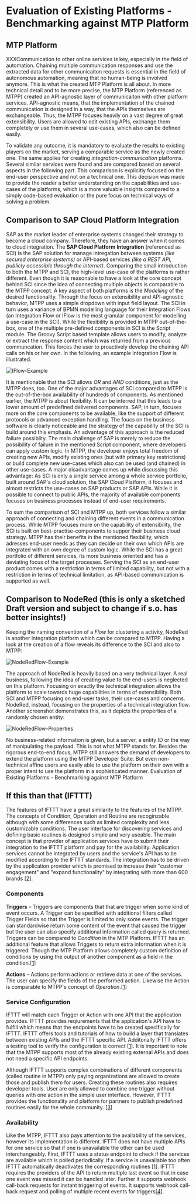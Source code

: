 # Evaluation of Existing Platforms - Benchmarking against MTP Platform
## MTP Platform
XXXCommunication to other online services is key, especially in the field of automation. Chaining multiple communication responses and use the extracted data for other communicaiton requests is essential in the field of autonomous automation, meaning that no human-being is involved anymore.
This is what the created MTP Platform is all about. In more technical detail and to be more precise, the MTP Platform (referenced as MTPP) created an API-agnostic layer of communicaiton with other platform services. API-agnostic means, that the implementation of the chained communication is designed in a way, that the APIs themselves are exchangeable. Thus, the MTPP focuses heavily on a vast degree of great extensibility. Users are allowed to edit existing APIs, exchange them completely or use them in several use-cases, which also can be defined easily.

To validate any outcome, it is mandatory to evaluate the results to existing players on the market, serving a comparable service as the newly created one.
The same applies for creating *integration-communication* platforms. Several similar services were found and are compared based on several aspects in the following part. This comparison is explicitly focused on the end-user perspective and not on a technical one. This decision was made to provide the reader a better understanding on the capabilities and use-cases of the platforms, which is a more valuable insights compared to a simply code-based evaluation or the pure focus on technical ways of solving a problem.

## Comparison to SAP Cloud Platform Integration
SAP as the market leader of enterprise systems changed their strategy to become a cloud company. Therefore, they have an answer when it comes to cloud integration. The **SAP Cloud Platform Integration** (referenced as SCI) is the SAP solution for manage intregation between systems *(like secured enterprise systems)* or API-based services *(like a REST API, publicly accessible through the internet)*. Comparing the small introduction to both the MTPP and SCI, the high-level use-case of the platforms is rather different. Even though it is reasonable to have a look at the core concept behind SCI since the idea of connecting multiple objects is comparable to the MTPP concept.
A key aspect of both platforms is the *Modelling* of the desired functionality. Through the focus on extensibility and API-agnostic behavior, MTPP uses a simple dropdown with input field layout. The SCI in turn uses a variance of BPMN modelling language for their Integration Flows (an Integration Flow or IFlow is the most granular component for modelling a use-case in the SCI). While the flexibility is provided in MTPP out-of-the-box, one of the multiple pre-defined components in SCI is the Script module. The Groovy Script based template allows users to modify, analyze or extract the response content which was returned from a previous communcation. This forces the user to proactively develop the chaining API calls on his or her own. In the following, an example Integration Flow is illustrated.

![IFlow-Example](../resources/images/IFlow-Example.png)

It is mentionable that the SCI allows *OR* and *AND* conditions, just as the MTPP does, too.
One of the major advantages of SCI compared to MTPP is the out-of-the-box availability of hundreds of components. As mentioned earlier, the MTPP is about flexibility. It can be inferred that this leads to a lower amount of predefined delivered components. SAP, in turn, focuses more on the core components to be available, like the support of different protocols or advanced exception handling. The foucs on the business software is clearly noticeable and the strategy of the capability of the SCI is build around this emphasis. An advantage of this approach is the reduced failure possiblity. The main challenge of SAP is merely to reduce the possibility of failure in the mentioned Script component, where developers can apply custom logic. In MTPP, the developer enjoys total freedom of creating new APIs, modify existing ones (but with primary key restrictions) or build complete new use-cases which also can be used (and chained) in other use-cases.
A major disadvantage comes up while discussing this advantage: As SCI is only a single service among a whole service portfolio, built around SAP's cloud solution, the SAP Cloud Platform, it focuses and almost restricts the use-cases on SAP products or SAP APIs. While it is possible to connect to public APIs, the majority of available components focuses on business processes instead of end-user requirements.

To sum the comparison of SCI and MTPP up, both services follow a similar approach of connecting and chaining different events in a communication process. While MTPP focuses more on the capability of extensibility, the SCI is built on best-practise-components to suppor their business cloud strategy. MTPP has their benefits in the mentioned flexibility, which adresses end-user needs as they can decide on their own which APIs are integrated with an own degree of custom logic. While the SCI has a great portfolio of different services, its more business oriented and has a deviating focus of the target processes. Serving the SCI as an end-user product comes with a restriction in terms of limited capability, but not with a restriction in terms of technical limitation, as API-based communication is supported as well.

## Comparison to NodeRed (this is only a sketched Draft version and subject to change if s.o. has better insights!)
Keeping the naming convention of a *Flow* for clustering a activity, NodeRed is another integration platform which can be compared to MTPP. Having a look at the creation of a flow reveals its difference to the SCI and also to MTPP:

![NodeRedFlow-Example](../resources/images/NodeRedFlow-Example.png)

The approach of NodeRed is heavily based on a very technical layer. A real business, following the idea of creating value to the end-users is neglected on this platform. Focusing on exactly the technical integration allows the platform to scale towards huge capabilities in terms of extensibility. Both SCI and MTPP focusing on end-user tasks, their use-cases and concerns. NodeRed, instead, focusing on the properties of a technical integration flow. Another screenshot demonstrates this, as it depicts the properties of a randomly chosen entity:

![NodeRedFlow-Properties](../resources/images/NodeRedFlow-Properties.png)

No business-related information is given, but a server, a entity ID or the way of manipulating the payload. This is not what MTPP stands for. Besides the rigorous end-to-end focus, MTPP still answers the demand of developers to extend the platform using the MTPP Developer Suite. But even non-technical affine users are easily able to use the platform on their own with a proper intent to use the platform in a sophisticated manner.
Evaluation of Existing Platforms - Benchmarking against MTP Platform

## If this than that (IFTTT)
The features of IFTTT have a great similarity to the features of the MTPP. The concepts of Condition, Operation and Routine are recoginzable although with some differences such as limited complexity and less customizable conditions. The user interface for discovering services and defining basic routines is designed simple and very useable.
The main concept is that provider of application services have to submit their integration to the IFTTT platform and pay for the availability.
Application services cannot be integrated by users and the service's API has to be modified according to the IFTTT standards.
The integration has to be driven by the application provider which is promised to increase their "customer engagement" and "expand functionality" by integrating with more than 600 brands [[2]].

### Components
**Triggers** –
Triggers are components that that are trigger when some kind of event occurs. A Trigger can be specified with additional filters called Trigger Fields so that the Trigger is limited to only some events. The trigger can standardwise return some content of the event that caused the trigger but the user can also specify additional information called query is returned. Triggers can be compared to *Condition* in the MTP Platform. IFTTT has an additional feature that allows Triggers to return extra information when it is triggered. Though the MTP Platform allows completely custom definition of conditions by using the output of another component as a field in the condition.[[1]]

**Actions** – Actions perform actions or retrieve data at one of the services. The user can specify the fields of the performed action. Likewise the Action is comparable to MTPP's concept of *Operation*.[[1]]
### Service Configuration
IFTTT will match each Trigger or Action with one API that the application provides. IFTTT provides reqiurements that the application's API have to fulfill which means that the endpoints have to be created specifically for IFTTT. IFTTT offers tools and tutorials of how to build a layer that translates between existing APIs and the IFTTT specific API. Additonally IFTTT offers a testing tool to verify the configuration is correct [[1]]. It is important to note that the MTPP supports most of the already existing external APIs and does not need a specific API endpoints.

Although IFTTT supports complex combinations of different components (called routine in MTPP) only paying organizations are allowed to create those and publish them for users. Creating these routines also requires developer tools. User are only allowed to combine one trigger without queries with one action in the simple user interface. However, IFTTT provides the functionality and platform for partners to publish predefined routines easily for the whole community. [[3]]

### Availability
Like the MTPP, IFTTT also pays attention to the availability of the services, however its implementation is different. IFTTT does not have multiple APIs for one service so that if one is unavailable the other can be used interchangeably.
First, IFTTT uses a status endpoint to check if the services are available which is polled periodically. If a service is unavailable too often IFTTT automatically deactivates the corresponding routines [[1]].
IFTTT requires the providers of the API to return multiple last event so that in case one event was missed it can be handled later. Further it supports webhook call-back requests for instant triggering of events. It supports webhook call-back request and polling of multiple recent events for triggers[[4]].


[1]: https://platform.ifttt.com/docs
[2]: https://platform.ifttt.com/blog/product_overview
[3]: https://platform.ifttt.com/docs/connections
[4]: https://platform.ifttt.com/docs/api_reference
